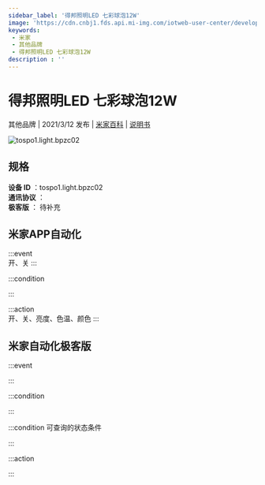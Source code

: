 ```yaml
---
sidebar_label: '得邦照明LED 七彩球泡12W'
image: 'https://cdn.cnbj1.fds.api.mi-img.com/iotweb-user-center/developer_1679047766586SsmHSCqL.png?GalaxyAccessKeyId=AKVGLQWBOVIRQ3XLEW&Expires=9223372036854775807&Signature=9DVczWKNowxS4iUdN2hwEfhL/1o='
keywords: 
 - 米家
 - 其他品牌
 - 得邦照明LED 七彩球泡12W
description : ''
---
```

# 得邦照明LED 七彩球泡12W

其他品牌 | 2021/3/12 发布 | [米家百科](https://home.mi.com/webapp/content/baike/product/index.html?model=tospo1.light.bpzc02) | [说明书](https://home.mi.com/views/introduction.html?model=tospo1.light.bpzc02&region=cn)

![tospo1.light.bpzc02](https://cdn.cnbj1.fds.api.mi-img.com/iotweb-user-center/developer_1679047766586SsmHSCqL.png?GalaxyAccessKeyId=AKVGLQWBOVIRQ3XLEW&Expires=9223372036854775807&Signature=9DVczWKNowxS4iUdN2hwEfhL/1o=)

## 规格  
> 
**设备 ID** ：tospo1.light.bpzc02  
**通讯协议** ：  
**极客版**  ： 待补充 


## 米家APP自动化  

:::event  
开、关
:::

:::condition  

:::

:::action   
开、关、亮度、色温、颜色
:::

## 米家自动化极客版  

:::event  

:::

:::condition  

:::

:::condition 可查询的状态条件  

:::

:::action  

:::

        
